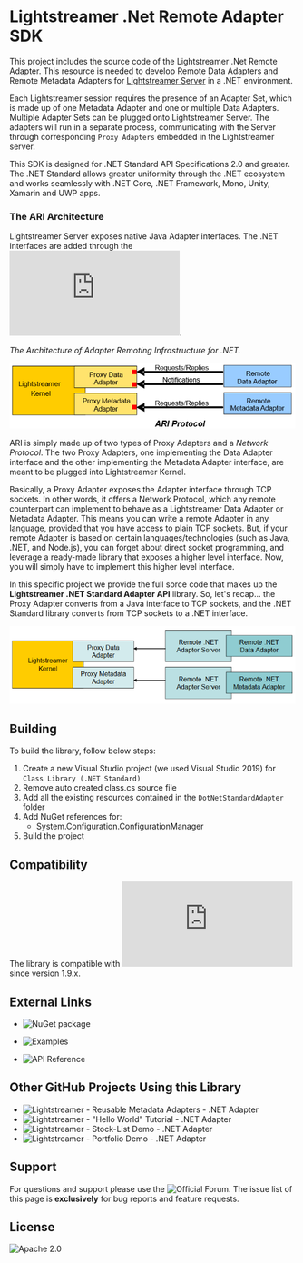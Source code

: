 # Lightstreamer .Net Remote Adapter SDK

This project includes the source code of the Lightstreamer .Net Remote Adapter. This resource is needed to develop Remote Data Adapters and Remote Metadata Adapters for [Lightstreamer Server](http://www.lightstreamer.com/) in a .NET environment.

Each Lightstreamer session requires the presence of an Adapter Set, which is made up of one Metadata Adapter and one or multiple Data Adapters. Multiple Adapter Sets can be plugged onto Lightstreamer Server.
The adapters will run in a separate process, communicating with the Server through corresponding `Proxy Adapters` embedded in the Lightstreamer server.

This SDK is designed for .NET Standard API Specifications 2.0 and greater.
The .NET Standard allows greater uniformity through the .NET ecosystem and works seamlessly with .NET Core, .NET Framework, Mono, Unity, Xamarin and UWP apps.

### The ARI Architecture

Lightstreamer Server exposes native Java Adapter interfaces. The .NET interfaces are added through the ![Lightstreamer Adapter Remoting Infrastructure (**ARI**)](https://lightstreamer.com/docs/remoting_base/Adapter%20Remoting%20Infrastructure.pdf). 

*The Architecture of Adapter Remoting Infrastructure for .NET.*

![architecture](generalarchitecture.PNG)

ARI is simply made up of two types of Proxy Adapters and a *Network Protocol*. The two Proxy Adapters, one implementing the Data Adapter interface and the other implementing the Metadata Adapter interface, are meant to be plugged into Lightstreamer Kernel.

Basically, a Proxy Adapter exposes the Adapter interface through TCP sockets. In other words, it offers a Network Protocol, which any remote counterpart can implement to behave as a Lightstreamer Data Adapter or Metadata Adapter. This means you can write a remote Adapter in any language, provided that you have access to plain TCP sockets.
But, if your remote Adapter is based on certain languages/technologies (such as Java, .NET, and Node.js), you can forget about direct socket programming, and leverage a ready-made library that exposes a higher level interface. Now, you will simply have to implement this higher level interface.<br>

In this specific project we provide the full sorce code that makes up the <b>Lightstreamer .NET Standard Adapter API</b> library.
So, let's recap... the Proxy Adapter converts from a Java interface to TCP sockets, and the .NET Standard library converts from TCP sockets to a .NET interface.

![architecture](architecture.png)

## Building

To build the library, follow below steps:

1. Create a new Visual Studio project (we used Visual Studio 2019) for `Class Library (.NET Standard)`
2. Remove auto created class.cs source file
3. Add all the existing resources contained in the `DotNetStandardAdapter` folder
4. Add NuGet references for:
	- System.Configuration.ConfigurationManager
5. Build the project


## Compatibility

The library is compatible with ![Adapter Remoting Infrastructure](https://lightstreamer.com/docs/adapter_generic_base/ARI%20Protocol.pdf) since version 1.9.x.


## External Links

- ![NuGet package](https://www.nuget.org/packages/Lightstreamer.DotNetStandard.Adapters/)

- ![Examples](https://demos.lightstreamer.com/?p=lightstreamer&t=adapter&ladapter=dotnet_adapter)

- ![API Reference](https://lightstreamer.com/api/ls-dotnetstandard-adapter/latest/)

## Other GitHub Projects Using this Library

- ![Lightstreamer - Reusable Metadata Adapters - .NET Adapter](https://github.com/Lightstreamer/Lightstreamer-example-ReusableMetadata-adapter-dotnet)
- ![Lightstreamer - "Hello World" Tutorial - .NET Adapter](https://github.com/Lightstreamer/Lightstreamer-example-HelloWorld-adapter-dotnet)
- ![Lightstreamer - Stock-List Demo - .NET Adapter](https://github.com/Lightstreamer/Lightstreamer-example-Stocklist-adapter-dotnet)
- ![Lightstreamer - Portfolio Demo - .NET Adapter](https://github.com/Lightstreamer/Lightstreamer-example-Portfolio-adapter-dotnet)

## Support

For questions and support please use the ![Official Forum](https://forums.lightstreamer.com/). The issue list of this page is **exclusively** for bug reports and feature requests.

## License

![Apache 2.0](https://opensource.org/licenses/Apache-2.0)
